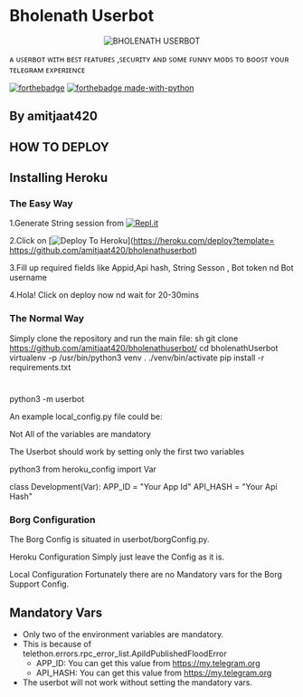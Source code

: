 # Bholenath Userbot 
<p align="center">
<img src="https://telegra.ph/file/f343fb77b9fd359881889.jpg" alt="BHOLENATH USERBOT">

ᴀ ᴜꜱᴇʀʙᴏᴛ ᴡɪᴛʜ ʙᴇꜱᴛ ꜰᴇᴀᴛᴜʀᴇꜱ ,ꜱᴇᴄᴜʀɪᴛʏ ᴀɴᴅ ꜱᴏᴍᴇ ꜰᴜɴɴʏ ᴍᴏᴅꜱ ᴛᴏ ʙᴏᴏꜱᴛ ʏᴏᴜʀ ᴛᴇʟᴇɢʀᴀᴍ ᴇxᴘᴇʀɪᴇɴᴄᴇ

[![forthebadge](https://forthebadge.com/images/badges/built-with-love.svg)](https://github.com/amitjaat420/bholenathuserbot)
[![forthebadge made-with-python](http://ForTheBadge.com/images/badges/made-with-python.svg)](https://www.python.org/)

## By amitjaat420
## HOW TO DEPLOY 

## Installing Heroku 

### The Easy Way

1.Generate String session from [![Repl.it](https://img.shields.io/badge/REPL%20RUN-Run%20Online-blue.svg)](https://repl.it/@amitjaat420/bholenathuserbot-2)

2.Click on [![Deploy To Heroku](https://www.herokucdn.com/deploy/button.svg)](https://heroku.com/deploy?template= https://github.com/amitjaat420/bholenathuserbot)
 
3.Fill up required fields like Appid,Api hash, String Sesson , Bot token nd Bot username

4.Hola! Click on deploy now nd wait for 20-30mins

### The Normal Way

Simply clone the repository and run the main file:
sh
git clone https://github.com/amitjaat420/bholenathuserbot/
cd bholenathUserbot
virtualenv -p /usr/bin/python3 venv
. ./venv/bin/activate
pip install -r requirements.txt
# <Create local_config.py with variables as given below>
python3 -m userbot

An example local_config.py file could be:

Not All of the variables are mandatory

The Userbot should work by setting only the first two variables

python3
from heroku_config import Var

class Development(Var):
  APP_ID = "Your App Id"
  API_HASH = "Your Api Hash"


### Borg Configuration


The Borg Config is situated in userbot/borgConfig.py.

Heroku Configuration
Simply just leave the Config as it is.

Local Configuration
Fortunately there are no Mandatory vars for the Borg Support Config.

## Mandatory Vars

- Only two of the environment variables are mandatory.
- This is because of telethon.errors.rpc_error_list.ApiIdPublishedFloodError
    - APP_ID:   You can get this value from https://my.telegram.org
    - API_HASH:   You can get this value from https://my.telegram.org
- The userbot will not work without setting the mandatory vars.
